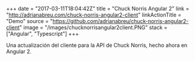 +++
date = "2017-03-11T18:04:42Z"
title = "Chuck Norris Angular 2"
link = "http://adrianabreu.com/chuck-norris-angular2-client"
linkActionTitle = "Demo"
source = "https://github.com/adrianabreu/chuck-norris-angular2-client"
image = "/images/chucknorrisangular2client.PNG"
stack = ["Angular", "Typescript"]
+++

Una actualización del cliente para la API de Chuck Norris, hecho ahora en Angular 2.